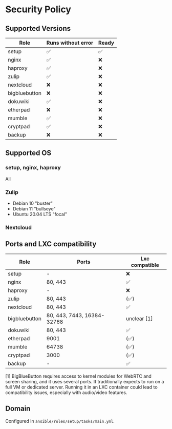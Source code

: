 # Security Policy

## Supported Versions


| Role          | Runs without error | Ready |
| ------------- | ------------------ |------ |
| setup         | :white_check_mark: | :white_check_mark: |
| nginx         | :white_check_mark: | :x:   |
| haproxy       | :white_check_mark: | :x:   |
| zulip         | :white_check_mark: | :x:   |
| nextcloud     | :x:                | :x:   |
| bigbluebutton | :x:                | :x:   |
| dokuwiki      | :white_check_mark: | :x:   |
| etherpad      | :x:                | :x:   |
| mumble        | :white_check_mark: | :x:   |
| cryptpad      | :white_check_mark: | :x:   |
| backup        | :x:                | :x:   |

## Supported OS


### setup, nginx, haproxy

All

### Zulip
 - Debian 10 "buster"
 - Debian 11 "bullseye"
 - Ubuntu 20.04 LTS "focal"

### Nextcloud

## Ports and LXC compatibility

| Role          | Ports | Lxc compatible |
| ------------- | ------------------ |------ |
| setup         | -         | :x: |
| nginx         | 80, 443   | :white_check_mark: |
| haproxy       | -         | :x:   |
| zulip         | 80, 443   | (:white_check_mark:) |
| nextcloud     | 80, 443   | :white_check_mark:   |
| bigbluebutton | 80, 443, 7443, 16384-32768 | unclear [1] |
| dokuwiki      | 80, 443   | :white_check_mark:   |
| etherpad      | 9001      | (:white_check_mark:) |
| mumble        | 64738     | (:white_check_mark:) |
| cryptpad      | 3000      | (:white_check_mark:) |
| backup        | -         | :white_check_mark:   |

[1] BigBlueButton requires access to kernel modules for WebRTC and screen sharing, and it uses several ports. It traditionally expects to run on a full VM or dedicated server. Running it in an LXC container could lead to compatibility issues, especially with audio/video features.


## Domain
Configured in `ansible/roles/setup/tasks/main.yml`.
